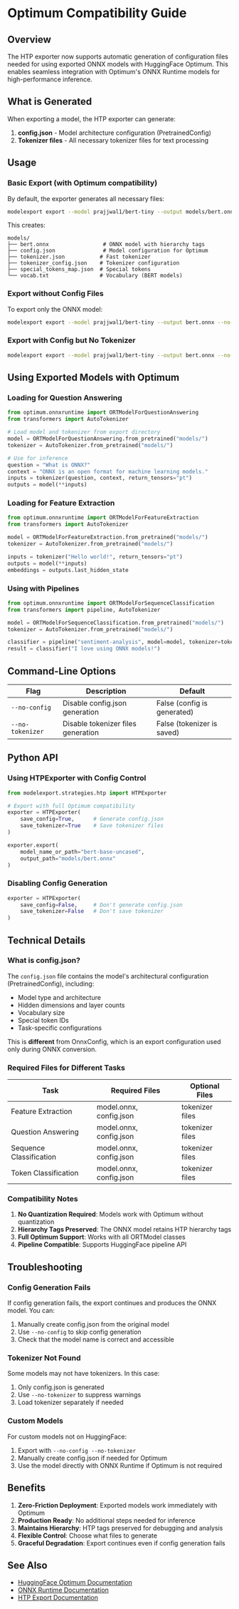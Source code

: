 # Optimum Compatibility Guide

## Overview

The HTP exporter now supports automatic generation of configuration files needed for using exported ONNX models with HuggingFace Optimum. This enables seamless integration with Optimum's ONNX Runtime models for high-performance inference.

## What is Generated

When exporting a model, the HTP exporter can generate:

1. **config.json** - Model architecture configuration (PretrainedConfig)
2. **Tokenizer files** - All necessary tokenizer files for text processing

## Usage

### Basic Export (with Optimum compatibility)

By default, the exporter generates all necessary files:

```bash
modelexport export --model prajjwal1/bert-tiny --output models/bert.onnx
```

This creates:
```
models/
├── bert.onnx                 # ONNX model with hierarchy tags
├── config.json               # Model configuration for Optimum
├── tokenizer.json           # Fast tokenizer
├── tokenizer_config.json    # Tokenizer configuration
├── special_tokens_map.json  # Special tokens
└── vocab.txt                # Vocabulary (BERT models)
```

### Export without Config Files

To export only the ONNX model:

```bash
modelexport export --model prajjwal1/bert-tiny --output bert.onnx --no-config --no-tokenizer
```

### Export with Config but No Tokenizer

```bash
modelexport export --model prajjwal1/bert-tiny --output bert.onnx --no-tokenizer
```

## Using Exported Models with Optimum

### Loading for Question Answering

```python
from optimum.onnxruntime import ORTModelForQuestionAnswering
from transformers import AutoTokenizer

# Load model and tokenizer from export directory
model = ORTModelForQuestionAnswering.from_pretrained("models/")
tokenizer = AutoTokenizer.from_pretrained("models/")

# Use for inference
question = "What is ONNX?"
context = "ONNX is an open format for machine learning models."
inputs = tokenizer(question, context, return_tensors="pt")
outputs = model(**inputs)
```

### Loading for Feature Extraction

```python
from optimum.onnxruntime import ORTModelForFeatureExtraction
from transformers import AutoTokenizer

model = ORTModelForFeatureExtraction.from_pretrained("models/")
tokenizer = AutoTokenizer.from_pretrained("models/")

inputs = tokenizer("Hello world!", return_tensors="pt")
outputs = model(**inputs)
embeddings = outputs.last_hidden_state
```

### Using with Pipelines

```python
from optimum.onnxruntime import ORTModelForSequenceClassification
from transformers import pipeline, AutoTokenizer

model = ORTModelForSequenceClassification.from_pretrained("models/")
tokenizer = AutoTokenizer.from_pretrained("models/")

classifier = pipeline("sentiment-analysis", model=model, tokenizer=tokenizer)
result = classifier("I love using ONNX models!")
```

## Command-Line Options

| Flag | Description | Default |
|------|-------------|---------|
| `--no-config` | Disable config.json generation | False (config is generated) |
| `--no-tokenizer` | Disable tokenizer files generation | False (tokenizer is saved) |

## Python API

### Using HTPExporter with Config Control

```python
from modelexport.strategies.htp import HTPExporter

# Export with full Optimum compatibility
exporter = HTPExporter(
    save_config=True,      # Generate config.json
    save_tokenizer=True    # Save tokenizer files
)

exporter.export(
    model_name_or_path="bert-base-uncased",
    output_path="models/bert.onnx"
)
```

### Disabling Config Generation

```python
exporter = HTPExporter(
    save_config=False,     # Don't generate config.json
    save_tokenizer=False   # Don't save tokenizer
)
```

## Technical Details

### What is config.json?

The `config.json` file contains the model's architectural configuration (PretrainedConfig), including:
- Model type and architecture
- Hidden dimensions and layer counts
- Vocabulary size
- Special token IDs
- Task-specific configurations

This is **different** from OnnxConfig, which is an export configuration used only during ONNX conversion.

### Required Files for Different Tasks

| Task | Required Files | Optional Files |
|------|---------------|----------------|
| Feature Extraction | model.onnx, config.json | tokenizer files |
| Question Answering | model.onnx, config.json | tokenizer files |
| Sequence Classification | model.onnx, config.json | tokenizer files |
| Token Classification | model.onnx, config.json | tokenizer files |

### Compatibility Notes

1. **No Quantization Required**: Models work with Optimum without quantization
2. **Hierarchy Tags Preserved**: The ONNX model retains HTP hierarchy tags
3. **Full Optimum Support**: Works with all ORTModel classes
4. **Pipeline Compatible**: Supports HuggingFace pipeline API

## Troubleshooting

### Config Generation Fails

If config generation fails, the export continues and produces the ONNX model. You can:
1. Manually create config.json from the original model
2. Use `--no-config` to skip config generation
3. Check that the model name is correct and accessible

### Tokenizer Not Found

Some models may not have tokenizers. In this case:
1. Only config.json is generated
2. Use `--no-tokenizer` to suppress warnings
3. Load tokenizer separately if needed

### Custom Models

For custom models not on HuggingFace:
1. Export with `--no-config --no-tokenizer`
2. Manually create config.json if needed for Optimum
3. Use the model directly with ONNX Runtime if Optimum is not required

## Benefits

1. **Zero-Friction Deployment**: Exported models work immediately with Optimum
2. **Production Ready**: No additional steps needed for inference
3. **Maintains Hierarchy**: HTP tags preserved for debugging and analysis
4. **Flexible Control**: Choose what files to generate
5. **Graceful Degradation**: Export continues even if config generation fails

## See Also

- [HuggingFace Optimum Documentation](https://huggingface.co/docs/optimum)
- [ONNX Runtime Documentation](https://onnxruntime.ai/)
- [HTP Export Documentation](./htp_export.md)